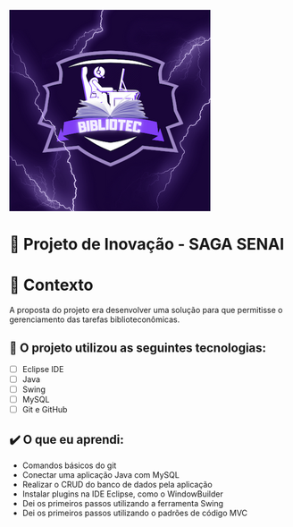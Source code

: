 ![image](https://github.com/LuizinDevS/SistemaBibliografico/blob/master/src/Imagens/Capa_Bibliotec.png)

# 🚀 Projeto de Inovação - SAGA SENAI

# 🧠 Contexto
A proposta do projeto era desenvolver uma solução para que permitisse o gerenciamento das tarefas biblioteconômicas.

## 💜 O projeto utilizou as seguintes tecnologias:
- [ ] Eclipse IDE
- [ ] Java
- [ ] Swing
- [ ] MySQL
- [ ] Git e GitHub

## ✔️ O que eu aprendi:

- Comandos básicos do git
- Conectar uma aplicação Java com MySQL
- Realizar o CRUD do banco de dados pela aplicação
- Instalar plugins na IDE Eclipse, como o WindowBuilder
- Dei os primeiros passos utilizando a ferramenta Swing
- Dei os primeiros passos utilizando o padrões de código MVC
